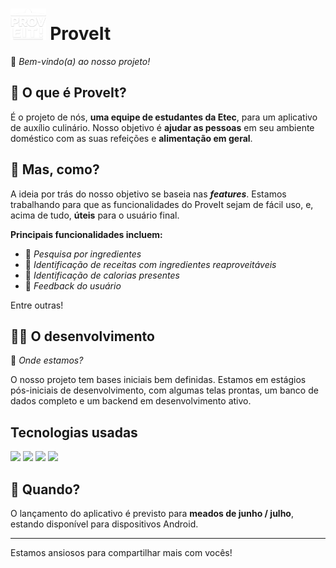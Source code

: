 # <img src="./frontend/src/assets/proveitLogo.png" height="50px"> ProveIt
👋 _Bem-vindo(a) ao nosso projeto!_



## 🥘 O que é ProveIt?
É o projeto de nós, **uma equipe de estudantes da Etec**, para um aplicativo de auxílio culinário. Nosso objetivo é **ajudar as pessoas** em seu ambiente doméstico com as suas refeições e **alimentação em geral**.



## 💭 Mas, como?
A ideia por trás do nosso objetivo se baseia nas _**features**_. Estamos trabalhando para que as funcionalidades do ProveIt sejam de fácil uso, e, acima de tudo, **úteis** para o usuário final.

**Principais funcionalidades incluem:**

- 🔎 _Pesquisa por ingredientes_
- 🥪 _Identificação de receitas com ingredientes reaproveitáveis_
- 🍗 _Identificação de calorias presentes_
- 👤 _Feedback do usuário_

Entre outras!

## 👨‍💻 O desenvolvimento
🤔 _Onde estamos?_

O nosso projeto tem bases iniciais bem definidas. Estamos em estágios pós-iniciais de desenvolvimento, com algumas telas prontas, um banco de dados completo e um backend em desenvolvimento ativo.


## Tecnologias usadas
<img src="https://cdn.worldvectorlogo.com/logos/react-native-1.svg" height=40/>
<img src="https://cdn.jsdelivr.net/gh/devicons/devicon/icons/csharp/csharp-plain.svg" height=40/>
<img src="https://upload.wikimedia.org/wikipedia/commons/thumb/e/ee/.NET_Core_Logo.svg/1200px-.NET_Core_Logo.svg.png" height=40/>
<img src="https://cdn.jsdelivr.net/gh/devicons/devicon/icons/mysql/mysql-original.svg" height=40/>

## 📆 Quando?
O lançamento do aplicativo é previsto para **meados de junho / julho**, estando disponível para dispositivos Android.

<hr>

Estamos ansiosos para compartilhar mais com vocês!
